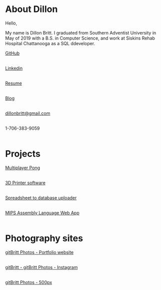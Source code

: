 
# About Dillon
<link rel="stylesheet" type="text/css" href="styles/style.css">
Hello,


My name is Dillon Britt.
I graduated from Southern Adventist University in May of 2019 with a B.S. in Computer Science, and work at Siskins Rehab Hospital Chattanooga as a SQL ddeveloper.


<a class = 'link_buttons' href="http://github.com/gitbritt">GitHub</a>
<br />
<br />

<a class = 'link_buttons' href="https://www.linkedin.com/in/gitbritt/">Linkedin</a>
<br />
<br />

<a class = 'link_buttons' href="https://docs.google.com/document/d/1rDnEKC5RAUeeWXWxNWOkZ-mxKcIkvCydGhsCaYBz14g/preview">Resume</a>
<br />
<br />

<a class = 'link_buttons' href="https://blog.gitbritt.com">Blog</a>
<br />
<br />


<a class = 'link_buttons' href = "mailto: dillonbritt@gmail.com">dillonbritt@gmail.com</a>
<br />
<br />

<a class = 'link_buttons' ref="tel:17063839059">1-706-383-9059</a>
<br />
<br />

# Projects
<a class = 'link_buttons' href = "https://github.com/gitbritt/Multiplayer_Pong">Multiplayer Pong</a><br/><br/>

<a class = 'link_buttons' href = "https://github.com/gitbritt/3D_Printer_Software">3D Printer software</a><br/><br/>

<a class = 'link_buttons' href = "https://github.com/gitbritt/SpreadSheet_To_DataBase"> Spreadsheet to database uploader</a><br/><br/>

<a class = 'link_buttons' href = "https://github.com/gitbritt/222_web_app"> MIPS Assembly Language Web App</a><br/><br/>

# Photography sites
<a class = 'link_buttons' href = "https://portfolio.gitbritt.com/">gitBritt Photos - Portfolio website</a><br/><br/>

<a class = 'link_buttons' href = "https://instagram.com/gitbritt2">gitBritt - gitBritt Photos - Instagram</a><br/><br/>

<a class = 'link_buttons' href = "https://www.500px.com/gitBritt">gitBritt Photos - 500px</a><br/><br/>
